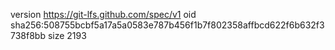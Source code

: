 version https://git-lfs.github.com/spec/v1
oid sha256:508755bcbf5a17a5a0583e787b456f1b7f802358affbcd622f6b632f3738f8bb
size 2193
